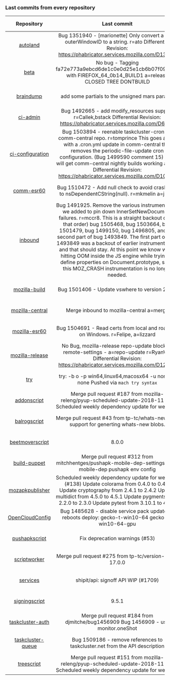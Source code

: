 ###  Last commits from every repository
|      Repository      |                   Last commit               |    Deploy time       | 
|:--------------------:|:-------------------------------------------:|:--------------------:| 
|[autoland](https://github.com/Akhliskun/firefox-infra-changelog/blob/master/hg_files/autoland.md)|Bug 1351940 - [marionette] Only convert a valid outerWindowID to a string. r=ato  Differential Revision: https://phabricator.services.mozilla.com/D13206|2018-11-28 20:48:42|
|[beta](https://github.com/Akhliskun/firefox-infra-changelog/blob/master/hg_files/beta.md)|No bug - Tagging fa72e773a9ebcd6de1c0e0d25e1cb6b07f09b6e8 with FIREFOX_64_0b14_BUILD1 a=release CLOSED TREE DONTBUILD|2018-11-28 21:27:36|
|[braindump](https://github.com/Akhliskun/firefox-infra-changelog/blob/master/hg_files/braindump.md)|add some partials to the unsigned mars params|2018-11-16 03:03:39|
|[ci-admin](https://github.com/Akhliskun/firefox-infra-changelog/blob/master/hg_files/ci-admin.md)|Bug 1492665 - add modify_resources support r=Callek,bstack  Differential Revision: https://phabricator.services.mozilla.com/D6933|2018-10-22 17:52:14|
|[ci-configuration](https://github.com/Akhliskun/firefox-infra-changelog/blob/master/hg_files/ci-configuration.md)|Bug 1503894 - reenable taskcluster-cron for comm-central repo. r=tomprince  This goes along with a .cron.yml update in comm-central that removes the periodic-file-update cron configuration. (Bug 1499590 comment 15)  This will get comm-central nightly builds working again.  Differential Revision: https://phabricator.services.mozilla.com/D10959|2018-11-06 21:44:29|
|[comm-esr60](https://github.com/Akhliskun/firefox-infra-changelog/blob/master/hg_files/comm-esr60.md)|Bug 1510472 - Add null check to avoid crash due to nsDependentCString(null). r=mkmelin a=jorgk|2018-11-28 09:14:26|
|[inbound](https://github.com/Akhliskun/firefox-infra-changelog/blob/master/hg_files/inbound.md)|Bug 1491925.  Remove the various instrumentation we added to pin down InnerSetNewDocument failures.  r=mccr8.  This is a straight backout of (in that order) bug 1505468, bug 1503664, bug 1501479, bug 1499150, bug 1496805, and the second part of bug 1493849.  The first part of bug 1493849 was a backout of earlier instrumentation, and that should stay.  At this point we know we're hitting OOM inside the JS engine while trying to define properties on Document.prototype, so all this MOZ_CRASH instrumentation is no longer needed.|2018-11-28 23:24:53|
|[mozilla-build](https://github.com/Akhliskun/firefox-infra-changelog/blob/master/hg_files/mozilla-build.md)|Bug 1501406 - Update vswhere to version 2.5.2.|2018-10-23 19:12:46|
|[mozilla-central](https://github.com/Akhliskun/firefox-infra-changelog/blob/master/hg_files/mozilla-central.md)|Merge inbound to mozilla-central a=merge|2018-11-28 21:49:09|
|[mozilla-esr60](https://github.com/Akhliskun/firefox-infra-changelog/blob/master/hg_files/mozilla-esr60.md)|Bug 1504691 - Read certs from local and roaming on Windows. r=Felipe, a=lizzard|2018-11-28 20:36:15|
|[mozilla-release](https://github.com/Akhliskun/firefox-infra-changelog/blob/master/hg_files/mozilla-release.md)|No Bug, mozilla-release repo-update blocklist remote-settings - a=repo-update r=RyanVM  Differential Revision: https://phabricator.services.mozilla.com/D12254|2018-11-19 10:27:53|
|[try](https://github.com/Akhliskun/firefox-infra-changelog/blob/master/hg_files/try.md)|try: -b o -p win64,linux64,macosx64 -u none -t none  Pushed via `mach try syntax`|2018-11-28 23:36:56|
|[addonscript](https://github.com/Akhliskun/firefox-infra-changelog/blob/master/hg_files/addonscript.md)|Merge pull request #187 from mozilla-releng/pyup-scheduled-update-2018-11-28  Scheduled weekly dependency update for week 47|2018-11-28 14:45:11|
|[balrogscript](https://github.com/Akhliskun/firefox-infra-changelog/blob/master/hg_files/balrogscript.md)|Merge pull request #43 from tp-tc/whats-new  Add support for generting whats-new blobs.|2018-11-26 19:59:40|
|[beetmoverscript](https://github.com/Akhliskun/firefox-infra-changelog/blob/master/hg_files/beetmoverscript.md)|8.0.0|2018-11-28 01:08:55|
|[build-puppet](https://github.com/Akhliskun/firefox-infra-changelog/blob/master/hg_files/build-puppet.md)|Merge pull request #312 from mitchhentges/pushapk-mobile-dep-settings  Adds mobile-dep pushapk env config|2018-11-28 23:14:51|
|[mozapkpublisher](https://github.com/Akhliskun/firefox-infra-changelog/blob/master/hg_files/mozapkpublisher.md)|Scheduled weekly dependency update for week 47 (#138)    Update colorama from 0.4.0 to 0.4.1    Update cryptography from 2.4.1 to 2.4.2    Update multidict from 4.5.0 to 4.5.1    Update pygments from 2.2.0 to 2.3.0    Update pytest from 3.10.1 to 4.0.1|2018-11-28 13:26:37|
|[OpenCloudConfig](https://github.com/Akhliskun/firefox-infra-changelog/blob/master/hg_files/OpenCloudConfig.md)|Bug 1485628 - disable service pack updates & reboots  deploy: gecko-t-win10-64 gecko-t-win10-64-gpu|2018-11-28 17:27:08|
|[pushapkscript](https://github.com/Akhliskun/firefox-infra-changelog/blob/master/hg_files/pushapkscript.md)|Fix deprecation warnings (#53)|2018-11-27 09:12:10|
|[scriptworker](https://github.com/Akhliskun/firefox-infra-changelog/blob/master/hg_files/scriptworker.md)|Merge pull request #275 from tp-tc/version-bump  17.0.0|2018-11-27 18:16:43|
|[services](https://github.com/Akhliskun/firefox-infra-changelog/blob/master/hg_files/services.md)|shipit/api: signoff API WIP (#1709)|2018-11-27 12:49:10|
|[signingscript](https://github.com/Akhliskun/firefox-infra-changelog/blob/master/hg_files/signingscript.md)|9.5.1|2018-11-23 12:48:01|
|[taskcluster-auth](https://github.com/Akhliskun/firefox-infra-changelog/blob/master/hg_files/taskcluster-auth.md)|Merge pull request #184 from djmitche/bug1456909  Bug 1456909 - use monitor.oneShot|2018-11-26 22:08:53|
|[taskcluster-queue](https://github.com/Akhliskun/firefox-infra-changelog/blob/master/hg_files/taskcluster-queue.md)|Bug 1509186 - remove references to taskcluster.net from the API description|2018-11-26 18:08:58|
|[treescript](https://github.com/Akhliskun/firefox-infra-changelog/blob/master/hg_files/treescript.md)|Merge pull request #151 from mozilla-releng/pyup-scheduled-update-2018-11-28  Scheduled weekly dependency update for week 47|2018-11-28 14:45:06|
